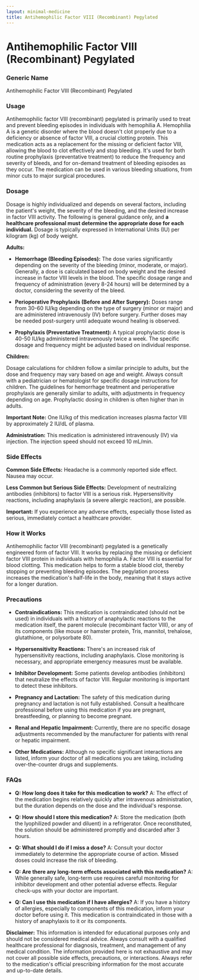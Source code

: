 ```yaml
---
layout: minimal-medicine
title: Antihemophilic Factor VIII (Recombinant) Pegylated
---
```


# Antihemophilic Factor VIII (Recombinant) Pegylated
### Generic Name
Antihemophilic Factor VIII (Recombinant) Pegylated

### Usage
Antihemophilic factor VIII (recombinant) pegylated is primarily used to treat and prevent bleeding episodes in individuals with hemophilia A.  Hemophilia A is a genetic disorder where the blood doesn't clot properly due to a deficiency or absence of factor VIII, a crucial clotting protein. This medication acts as a replacement for the missing or deficient factor VIII, allowing the blood to clot effectively and stop bleeding.  It's used for both routine prophylaxis (preventative treatment) to reduce the frequency and severity of bleeds, and for on-demand treatment of bleeding episodes as they occur.  The medication can be used in various bleeding situations, from minor cuts to major surgical procedures.

### Dosage

Dosage is highly individualized and depends on several factors, including the patient's weight, the severity of the bleeding, and the desired increase in factor VIII activity.  The following is general guidance only, and **a healthcare professional must determine the appropriate dose for each individual.**  Dosage is typically expressed in International Units (IU) per kilogram (kg) of body weight.

**Adults:**

* **Hemorrhage (Bleeding Episodes):** The dose varies significantly depending on the severity of the bleeding (minor, moderate, or major).  Generally, a dose is calculated based on body weight and the desired increase in factor VIII levels in the blood. The specific dosage range and frequency of administration (every 8-24 hours)  will be determined by a doctor, considering the severity of the bleed.

* **Perioperative Prophylaxis (Before and After Surgery):** Doses range from 30-60 IU/kg depending on the type of surgery (minor or major) and are administered intravenously (IV) before surgery.  Further doses may be needed post-surgery until adequate wound healing is observed.

* **Prophylaxis (Preventative Treatment):**  A typical prophylactic dose is 40-50 IU/kg administered intravenously twice a week. The specific dosage and frequency might be adjusted based on individual response.

**Children:**

Dosage calculations for children follow a similar principle to adults, but the dose and frequency may vary based on age and weight.  Always consult with a pediatrician or hematologist for specific dosage instructions for children.  The guidelines for hemorrhage treatment and perioperative prophylaxis are generally similar to adults, with adjustments in frequency depending on age. Prophylactic dosing in children is often higher than in adults.

**Important Note:** One IU/kg of this medication increases plasma factor VIII by approximately 2 IU/dL of plasma.

**Administration:** This medication is administered intravenously (IV) via injection.  The injection speed should not exceed 10 mL/min.

### Side Effects

**Common Side Effects:** Headache is a commonly reported side effect.  Nausea may occur.

**Less Common but Serious Side Effects:**  Development of neutralizing antibodies (inhibitors) to factor VIII is a serious risk.  Hypersensitivity reactions, including anaphylaxis (a severe allergic reaction), are possible.


**Important:**  If you experience any adverse effects, especially those listed as serious, immediately contact a healthcare provider.

### How it Works

Antihemophilic factor VIII (recombinant) pegylated is a genetically engineered form of factor VIII. It works by replacing the missing or deficient factor VIII protein in individuals with hemophilia A. Factor VIII is essential for blood clotting.  This medication helps to form a stable blood clot, thereby stopping or preventing bleeding episodes.  The pegylation process increases the medication's half-life in the body, meaning that it stays active for a longer duration.

### Precautions

* **Contraindications:**  This medication is contraindicated (should not be used) in individuals with a history of anaphylactic reactions to the medication itself, the parent molecule (recombinant factor VIII), or any of its components (like mouse or hamster protein, Tris, mannitol, trehalose, glutathione, or polysorbate 80).


* **Hypersensitivity Reactions:**  There's an increased risk of hypersensitivity reactions, including anaphylaxis.  Close monitoring is necessary, and appropriate emergency measures must be available.


* **Inhibitor Development:** Some patients develop antibodies (inhibitors) that neutralize the effects of factor VIII.  Regular monitoring is important to detect these inhibitors.


* **Pregnancy and Lactation:**  The safety of this medication during pregnancy and lactation is not fully established.  Consult a healthcare professional before using this medication if you are pregnant, breastfeeding, or planning to become pregnant.


* **Renal and Hepatic Impairment:** Currently, there are no specific dosage adjustments recommended by the manufacturer for patients with renal or hepatic impairment.


* **Other Medications:**  Although no specific significant interactions are listed, inform your doctor of all medications you are taking, including over-the-counter drugs and supplements.


### FAQs

* **Q: How long does it take for this medication to work?**  A: The effect of the medication begins relatively quickly after intravenous administration, but the duration depends on the dose and the individual's response.

* **Q: How should I store this medication?** A: Store the medication (both the lyophilized powder and diluent) in a refrigerator. Once reconstituted, the solution should be administered promptly and discarded after 3 hours.

* **Q: What should I do if I miss a dose?** A: Consult your doctor immediately to determine the appropriate course of action.  Missed doses could increase the risk of bleeding.

* **Q: Are there any long-term effects associated with this medication?** A: While generally safe, long-term use requires careful monitoring for inhibitor development and other potential adverse effects.  Regular check-ups with your doctor are important.

* **Q: Can I use this medication if I have allergies?** A: If you have a history of allergies, especially to components of this medication, inform your doctor before using it.  This medication is contraindicated in those with a history of anaphylaxis to it or its components.


**Disclaimer:** This information is intended for educational purposes only and should not be considered medical advice.  Always consult with a qualified healthcare professional for diagnosis, treatment, and management of any medical condition.  The information provided here is not exhaustive and may not cover all possible side effects, precautions, or interactions.  Always refer to the medication's official prescribing information for the most accurate and up-to-date details.
